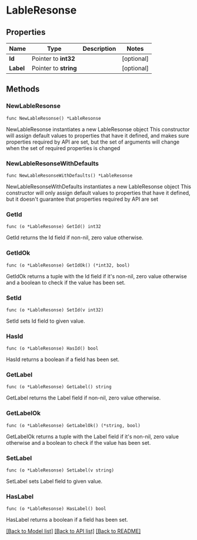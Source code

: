 # LableResonse

## Properties

Name | Type | Description | Notes
------------ | ------------- | ------------- | -------------
**Id** | Pointer to **int32** |  | [optional] 
**Label** | Pointer to **string** |  | [optional] 

## Methods

### NewLableResonse

`func NewLableResonse() *LableResonse`

NewLableResonse instantiates a new LableResonse object
This constructor will assign default values to properties that have it defined,
and makes sure properties required by API are set, but the set of arguments
will change when the set of required properties is changed

### NewLableResonseWithDefaults

`func NewLableResonseWithDefaults() *LableResonse`

NewLableResonseWithDefaults instantiates a new LableResonse object
This constructor will only assign default values to properties that have it defined,
but it doesn't guarantee that properties required by API are set

### GetId

`func (o *LableResonse) GetId() int32`

GetId returns the Id field if non-nil, zero value otherwise.

### GetIdOk

`func (o *LableResonse) GetIdOk() (*int32, bool)`

GetIdOk returns a tuple with the Id field if it's non-nil, zero value otherwise
and a boolean to check if the value has been set.

### SetId

`func (o *LableResonse) SetId(v int32)`

SetId sets Id field to given value.

### HasId

`func (o *LableResonse) HasId() bool`

HasId returns a boolean if a field has been set.

### GetLabel

`func (o *LableResonse) GetLabel() string`

GetLabel returns the Label field if non-nil, zero value otherwise.

### GetLabelOk

`func (o *LableResonse) GetLabelOk() (*string, bool)`

GetLabelOk returns a tuple with the Label field if it's non-nil, zero value otherwise
and a boolean to check if the value has been set.

### SetLabel

`func (o *LableResonse) SetLabel(v string)`

SetLabel sets Label field to given value.

### HasLabel

`func (o *LableResonse) HasLabel() bool`

HasLabel returns a boolean if a field has been set.


[[Back to Model list]](../README.md#documentation-for-models) [[Back to API list]](../README.md#documentation-for-api-endpoints) [[Back to README]](../README.md)


